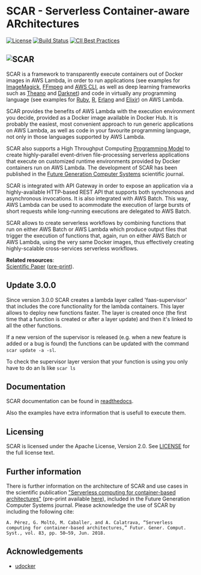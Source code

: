 # SCAR - Serverless Container-aware ARchitectures

[![License](https://img.shields.io/badge/license-Apache%202-blue.svg)](https://www.apache.org/licenses/LICENSE-2.0)
[![Build Status](https://jenkins.i3m.upv.es/buildStatus/icon?job=grycap/scar)](https://jenkins.i3m.upv.es/job/grycap/job/scar/)
[![CII Best Practices](https://bestpractices.coreinfrastructure.org/projects/1968/badge)](https://bestpractices.coreinfrastructure.org/projects/1968)

## ![SCAR](scar-logo.png)

SCAR is a framework to transparently execute containers out of Docker images in AWS Lambda, in order to run applications (see examples for [ImageMagick](examples/imagemagick/README.md), [FFmpeg](examples/ffmpeg/README.md) and [AWS CLI](examples/aws-cli/README.md), as well as deep learning frameworks such as [Theano](examples/theano/README.md) and [Darknet](examples/darknet/README.md)) and code in virtually any programming language (see examples for [Ruby](examples/ruby), [R](examples/r), [Erlang](examples/erlang) and [Elixir](examples/elixir)) on AWS Lambda.

SCAR provides the benefits of AWS Lambda with the execution environment you decide, provided as a Docker image available in Docker Hub. It is probably the easiest, most convenient approach to run generic applications on AWS Lambda, as well as code in your favourite programming language, not only in those languages supported by AWS Lambda.

SCAR also supports a High Throughput Computing [Programming Model](https://scar.readthedocs.io/en/latest/prog_model.html) to create highly-parallel event-driven file-processing serverless applications that execute on customized runtime environments provided by Docker containers run on AWS Lambda. The development of SCAR has been published in the [Future Generation Computer Systems](https://www.journals.elsevier.com/future-generation-computer-systems) scientific journal.

SCAR is integrated with API Gateway in order to expose an application via a highly-available HTTP-based REST API that supports both synchronous and asynchronous invocations. It is also integrated with AWS Batch. This way, AWS Lambda can be used to acommodate the execution of large bursts of short requests while long-running executions are delegated to AWS Batch.

SCAR allows to create serverless workflows by combining functions that run on either AWS Batch or AWS Lambda which produce output files that trigger the execution of functions that, again, run on either AWS Batch or AWS Lambda, using the very same Docker images, thus effectively creating highly-scalable cross-services serverless workflows.

<a name="toc"></a>
**Related resources**:  
  [Scientific Paper](http://linkinghub.elsevier.com/retrieve/pii/S0167739X17316485) ([pre-print](http://www.grycap.upv.es/gmolto/publications/preprints/Perez2018scc.pdf)).

## Update 3.0.0

Since version 3.0.0 SCAR creates a lambda layer called 'faas-supervisor' that includes the core functionality for the lambda containers.
This layer allows to deploy new functions faster. The layer is created once (the first time that a function is created or after a layer update) and then it's linked to all the other functions.

If a new version of the supervisor is released (e.g. when a new feature is added or a bug is found) the functions can be updated with the command `scar update -a -sl`.

To check the supervisor layer version that your function is using you only have to do an ls like `scar ls`

## Documentation

SCAR documentation can be found in [readthedocs](http://scar.readthedocs.io/en/latest/).

Also the examples have extra information that is usefull to execute them.

## Licensing

SCAR is licensed under the Apache License, Version 2.0. See
[LICENSE](https://github.com/grycap/scar/blob/master/LICENSE) for the full
license text.

<a id="furtherinfo"></a>
## Further information

There is further information on the architecture of SCAR and use cases in the scientific publication ["Serverless computing for container-based architectures"](http://linkinghub.elsevier.com/retrieve/pii/S0167739X17316485) (pre-print available [here](http://www.grycap.upv.es/gmolto/publications/preprints/Perez2018scc.pdf)), included in the Future Generation Computer Systems journal. Please acknowledge the use of SCAR by including the following cite:

```
A. Pérez, G. Moltó, M. Caballer, and A. Calatrava, “Serverless computing for container-based architectures,” Futur. Gener. Comput. Syst., vol. 83, pp. 50–59, Jun. 2018.
```

<a id="acknowledgements"></a>
## Acknowledgements

* [udocker](https://github.com/indigo-dc/udocker)
